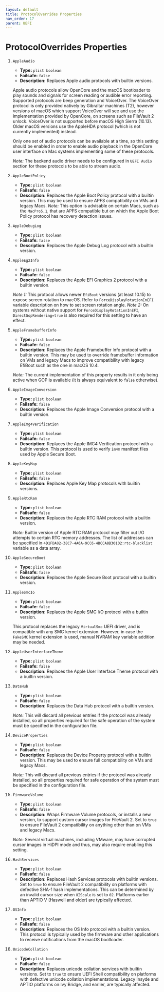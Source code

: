 ```yaml
---
layout: default
title: ProtocolOverrides Properties
nav_order: 17
parent: UEFI
---
```


# ProtocolOverrides Properties

1. `AppleAudio`
    - **Type:** `plist boolean`
    - **Failsafe:** `false`
    - **Description:** Replaces Apple audio protocols with builtin versions.

    Apple audio protocols allow OpenCore and the macOS bootloader to play sounds and signals for screen reading or audible error reporting. Supported protocols are beep generation and VoiceOver. The VoiceOver protocol is only provided natively by Gibraltar machines (T2), however versions of macOS which support VoiceOver will see and use the implementation provided by OpenCore, on screens such as FileVault 2 unlock. VoiceOver is not supported before macOS High Sierra (10.13). Older macOS versions use the AppleHDA protocol (which is not currently implemented) instead.
    
    Only one set of audio protocols can be available at a time, so this setting should be enabled in order to enable audio playback in the OpenCore user interface on Mac systems implementing some of these protocols.
    
    _Note:_ The backend audio driver needs to be configured in `UEFI Audio` section for these protocols to be able to stream audio.

2. `AppleBootPolicy`
    - **Type:** `plist boolean`
    - **Failsafe:** `false`
    - **Description:** Replaces the Apple Boot Policy protocol with a builtin version. This may be used to ensure APFS compatibility on VMs and legacy Macs.
    _Note:_ This option is advisable on certain Macs, such as the `MacPro5,1`, that are APFS compatible but on which the Apple Boot Policy protocol has recovery detection issues.

3. `AppleDebugLog`
    - **Type:** `plist boolean`
    - **Failsafe:** `false`
    - **Description:** Replaces the Apple Debug Log protocol with a builtin version.

4. `AppleEg2Info`
    - **Type:** `plist boolean`
    - **Failsafe:** `false`
    - **Description:** Replaces the Apple EFI Graphics 2 protocol with a builtin version.

    _Note 1:_ This protocol allows newer `EfiBoot` versions (at least 10.15) to expose screen rotation to macOS. Refer to `ForceDisplayRotationInEFI` variable description on how to set screen rotation angle.
    _Note 2:_ On systems without native support for `ForceDisplayRotationInEFI`, `DirectGopRendering=true` is also required for this setting to have an effect.

5. `AppleFramebufferInfo`
    - **Type:** `plist boolean`
    - **Failsafe:** `false`
    - **Description:** Replaces the Apple Framebuffer Info protocol with a builtin version. This may be used to override framebuffer information on VMs and legacy Macs to improve compatibility with legacy EfiBoot such as the one in macOS 10.4.
    
    _Note:_ The current implementation of this property results in it only being active when GOP is available (it is always equivalent to `false` otherwise).

6. `AppleImageConversion`
    - **Type:** `plist boolean`
    - **Failsafe:** `false`
    - **Description:** Replaces the Apple Image Conversion protocol with a builtin version.

7. `AppleImg4Verification`
    - **Type:** `plist boolean`
    - **Failsafe:** `false`
    - **Description:** Replaces the Apple IMG4 Verification protocol with a builtin version. This protocol is used to verify `im4m` manifest files used by Apple Secure Boot.

8. `AppleKeyMap`
    - **Type:** `plist boolean`
    - **Failsafe:** `false`
    - **Description:** Replaces Apple Key Map protocols with builtin versions.

9. `AppleRtcRam`
    - **Type:** `plist boolean`
    - **Failsafe:** `false`
    - **Description:** Replaces the Apple RTC RAM protocol with a builtin version.

    _Note:_ Builtin version of Apple RTC RAM protocol may filter out I/O attempts to certain RTC memory addresses. The list of addresses can be specified in `4D1FDA02-38C7-4A6A-9CC6-4BCCA8B30102:rtc-blacklist` variable as a data array.

10. `AppleSecureBoot`
    - **Type:** `plist boolean`
    - **Failsafe:** `false`
    - **Description:** Replaces the Apple Secure Boot protocol with a builtin version.

11. `AppleSmcIo`
    - **Type:** `plist boolean`
    - **Failsafe:** `false`
    - **Description:** Replaces the Apple SMC I/O protocol with a builtin version.

    This protocol replaces the legacy `VirtualSmc` UEFI driver, and is compatible with any SMC kernel extension. However, in case the `FakeSMC` kernel extension is used, manual NVRAM key variable addition may be needed.


12. `AppleUserInterfaceTheme`
    - **Type:** `plist boolean`
    - **Failsafe:** `false`
    - **Description:** Replaces the Apple User Interface Theme protocol with a builtin version.

13. `DataHub`
    - **Type:** `plist boolean`
    - **Failsafe:** `false`
    - **Description:** Replaces the Data Hub protocol with a builtin version.

    _Note:_ This will discard all previous entries if the protocol was already installed, so all properties required for the safe operation of the system must be specified in the configuration file.

14. `DeviceProperties`
    - **Type:** `plist boolean`
    - **Failsafe:** `false`
    - **Description:** Replaces the Device Property protocol with a builtin version. This may be used to ensure full compatibility on VMs and legacy Macs.
    
    _Note:_ This will discard all previous entries if the protocol was already installed, so all properties required for safe operation of the system must be specified in the configuration file.

15. `FirmwareVolume`
    - **Type:** `plist boolean`
    - **Failsafe:** `false`
    - **Description:** Wraps Firmware Volume protocols, or installs a new version, to support custom cursor images for FileVault 2. Set to `true` to ensure FileVault 2 compatibility on anything other than on VMs and legacy Macs.

    _Note:_ Several virtual machines, including VMware, may have corrupted cursor images in HiDPI mode and thus, may also require enabling this setting.

16. `HashServices`
    - **Type:** `plist boolean`
    - **Failsafe:** `false`
    - **Description:** Replaces Hash Services protocols with builtin versions. Set to `true` to ensure FileVault 2 compatibility on platforms with defective SHA-1 hash implementations. This can be determined by an invalid cursor size when `UIScale` is set to `02`. Platforms earlier than APTIO V (Haswell and older) are typically affected.

17. `OSInfo`
    - **Type:** `plist boolean`
    - **Failsafe:** `false`
    - **Description:** Replaces the OS Info protocol with a builtin version. This protocol is typically used by the firmware and other applications to receive notifications from the macOS bootloader.

18. `UnicodeCollation`
    - **Type:** `plist boolean`
    - **Failsafe:** `false`
    - **Description:** Replaces unicode collation services with builtin versions. Set to `true` to ensure UEFI Shell compatibility on platforms with defective unicode collation implementations. Legacy Insyde and APTIO platforms on Ivy Bridge, and earlier, are typically affected.